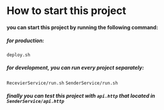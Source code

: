# How to start this project

#### you can start this project by running the following command:
##### for production:
`deploy.sh`
##### for development, you can run every project separately:
`RecevierService/run.sh`
`SenderService/run.sh`
##### finally you can test this project with `api.http` that located in `SenderService/api.http`

